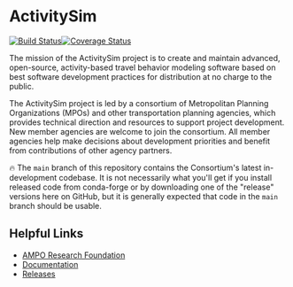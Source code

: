 ActivitySim
===========

[![Build Status](https://travis-ci.com/ActivitySim/activitysim.svg?branch=main)](https://travis-ci.org/github/ActivitySim/activitysim)[![Coverage Status](https://coveralls.io/repos/github/ActivitySim/activitysim/badge.svg?branch=main)](https://coveralls.io/github/ActivitySim/activitysim?branch=main)

The mission of the ActivitySim project is to create and maintain advanced, open-source, 
activity-based travel behavior modeling software based on best software development 
practices for distribution at no charge to the public.

The ActivitySim project is led by a consortium of Metropolitan Planning Organizations 
(MPOs) and other transportation planning agencies, which provides technical direction 
and resources to support project development. New member agencies are welcome to join 
the consortium. All member agencies help make decisions about development priorities 
and benefit from contributions of other agency partners. 

:fire: The `main` branch of this repository contains the Consortium's latest 
in-development codebase.  It is not necessarily what you'll get if you install released 
code from conda-forge or by downloading one of the "release" versions here on GitHub, 
but it is generally expected that code in the `main` branch should be usable.  

## Helpful Links

- [AMPO Research Foundation](https://research.ampo.org/#research)
- [Documentation](https://activitysim.github.io/activitysim)   
- [Releases](https://github.com/ActivitySim/activitysim/releases)